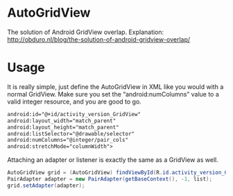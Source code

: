 AutoGridView
============

The solution of Android GridView overlap.
Explanation: http://obduro.nl/blog/the-solution-of-android-gridview-overlap/


Usage
=====
It is really simple, just define the AutoGridView in XML like you would with a normal GridView. Make sure you set the “android:numColumns” value to a valid integer resource, and you are good to go.

```xml
android:id="@+id/activity_version_GridView"
android:layout_width="match_parent"
android:layout_height="match_parent"
android:listSelector="@drawable/selector"
android:numColumns="@integer/pair_cols"
android:stretchMode="columnWidth">
```

Attaching an adapter or listener is exactly the same as a GridView as well.
```java
AutoGridView grid = (AutoGridView) findViewById(R.id.activity_version_GridView);
PairAdapter adapter = new PairAdapter(getBaseContext(), -1, list);
grid.setAdapter(adapter);
```